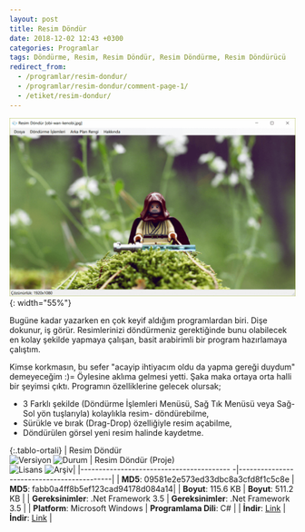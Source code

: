 ```yaml
---
layout: post
title: Resim Döndür
date: 2018-12-02 12:43 +0300
categories: Programlar
tags: Döndürme, Resim, Resim Döndür, Resim Döndürme, Resim Döndürücü
redirect_from:
  - /programlar/resim-dondur/
  - /programlar/resim-dondur/comment-page-1/
  - /etiket/resim-dondur/
---
```

![resim-dondur](/images/programlar/resim-dondur.png){: width="55%"}

Bugüne kadar yazarken en çok keyif aldığım programlardan biri. Dişe dokunur, iş görür. Resimlerinizi döndürmeniz gerektiğinde bunu olabilecek en kolay şekilde yapmaya çalışan, basit arabirimli bir program hazırlamaya çalıştım. 

Kimse korkmasın, bu sefer "acayip ihtiyacım oldu da yapma gereği duydum" demeyeceğim :)= Öylesine aklıma gelmesi yetti. Şaka maka ortaya orta halli bir şeyimsi çıktı. Programın özelliklerine gelecek olursak;

- 3 Farklı şekilde (Döndürme İşlemleri Menüsü, Sağ Tık Menüsü veya Sağ-Sol yön tuşlarıyla) kolaylıkla resim- döndürebilme,
- Sürükle ve bırak (Drag-Drop) özelliğiyle resim açabilme,
- Döndürülen görsel yeni resim halinde kaydetme.

{:.tablo-ortali}
| Resim Döndür <br>![Versiyon](https://img.shields.io/badge/Versiyon-1.01-blueviolet.svg?style=flat) ![Durum](https://img.shields.io/badge/Durum-Çalışıyor-success.svg?style=flat) | Resim Döndür (Proje)<br>![Lisans](https://img.shields.io/badge/Lisans-MIT-blue.svg?style=flat) ![Arşiv](https://img.shields.io/badge/Arşiv-orange.svg?style=flat)|
|----------------------------------------- -|-------------------------------------------|
| **MD5**: 09581e2e573ed33dbc8a3cfd8f1c5c8e | **MD5**: fabb0a4ff8b5ef123cad94178d084a14| 
| **Boyut**: 115.6 KB                       | **Boyut**: 511.2 KB                         |
| **Gereksinimler**: .Net Framework 3.5     | **Gereksinimler**: .Net Framework 3.5      |
| **Platform**: Microsoft Windows           | **Programlama Dili**: C#                  |
| **İndir**: [Link](https://www.dropbox.com/s/fpnvcgzue41d06f/resim-dondur.zip?dl=1)         | **İndir**: [Link](https://www.dropbox.com/s/hg0po67f0rgn3kr/resim-dondur-proje.zip?dl=1) |